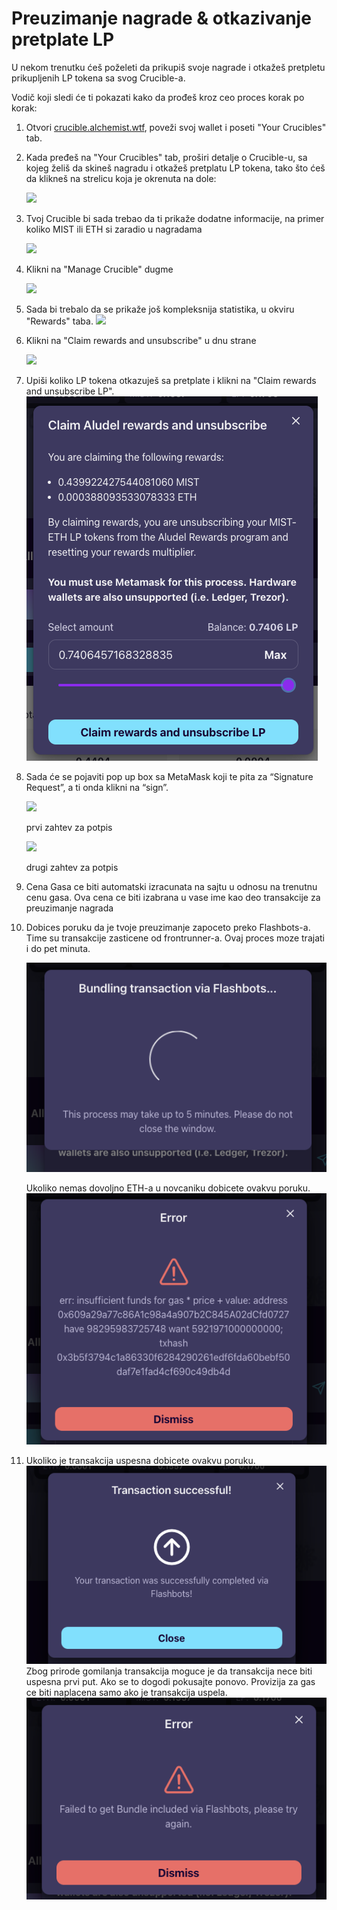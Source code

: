 # Preuzimanje nagrade & otkazivanje pretplate LP

U nekom trenutku ćeš poželeti da prikupiš svoje nagrade i otkažeš pretpletu prikupljenih LP tokena sa svog Crucible-a.

Vodič koji sledi će ti pokazati kako da prođeš kroz ceo proces korak po korak:

1. Otvori [crucible.alchemist.wtf](https://crucible.alchemist.wtf/), poveži svoj wallet i poseti "Your Crucibles" tab.
2. Kada pređeš na "Your Crucibles" tab, proširi detalje o Crucible-u, sa kojeg želiš da skineš nagradu i otkažeš pretplatu LP tokena, tako što ćeš da klikneš na strelicu koja je okrenuta na dole:

   ![](../../.gitbook/assets/screenshot-2021-05-07-at-12.50.58.png)

3. Tvoj Crucible bi sada trebao da ti prikaže dodatne informacije, na primer koliko MIST ili ETH si zaradio u nagradama 

   ![](../../.gitbook/assets/screenshot-2021-05-07-at-12.50.42.png)

4. Klikni na "Manage Crucible" dugme  

   ![](../../.gitbook/assets/screenshot-2021-05-07-at-12.51.04.png)

5. Sada bi trebalo da se prikaže još kompleksnija statistika, u okviru "Rewards" taba.   ![](../../.gitbook/assets/screenshot-2021-05-07-at-12.51.22.png)
6. Klikni na "Claim rewards and unsubscribe" u dnu strane  

   ![](../../.gitbook/assets/screenshot-2021-05-07-at-13.05.52.png)

7. Upiši koliko LP tokena otkazuješ sa pretplate i klikni na "Claim rewards and unsubscribe LP". ![](../../.gitbook/assets/1.png)
8. Sada će se pojaviti pop up box sa MetaMask koji te pita za “Signature Request”, a ti onda klikni na “sign”. 

   ![](https://firebasestorage.googleapis.com/v0/b/gitbook-28427.appspot.com/o/assets%2F-MZtVtOEMQShtte8TrMq%2F-MbH1zJp7tqPw-lQpaLe%2F-MbH22XqtTl2UAgHIht_%2F2.png?alt=media&token=7b5ea3a1-22e4-4bc3-acb1-f9056c58bc45) 

   prvi zahtev za potpis

    ​![](https://firebasestorage.googleapis.com/v0/b/gitbook-28427.appspot.com/o/assets%2F-MZtVtOEMQShtte8TrMq%2F-MbH1zJp7tqPw-lQpaLe%2F-MbH2O5igLoCvWCXyyC4%2F3.png?alt=media&token=b5d6186d-2f67-40a8-b73c-4b8706d4eb24) 

   drugi zahtev za potpis

9. Cena Gasa ce biti automatski izracunata na sajtu u odnosu na trenutnu cenu gasa. Ova cena ce biti izabrana u vase ime kao deo transakcije za preuzimanje nagrada
10. Dobices poruku da je tvoje preuzimanje zapoceto preko Flashbots-a. Time su transakcije zasticene od frontrunner-a. Ovaj proces moze trajati i do pet minuta.

    ![](../../.gitbook/assets/4%20%281%29%20%282%29.png)

  
  
    Ukoliko nemas dovoljno ETH-a u novcaniku dobicete ovakvu poruku.  
    ![](../../.gitbook/assets/edlin%20%281%29.png)

11. Ukoliko je transakcija uspesna dobicete ovakvu poruku. ![](../../.gitbook/assets/6.png)  Zbog prirode gomilanja transakcija moguce je da transakcija nece biti uspesna prvi put. Ako se to dogodi pokusajte ponovo. Provizija za gas ce biti naplacena samo ako je transakcija uspela. ![](../../.gitbook/assets/7%20%281%29.png)

